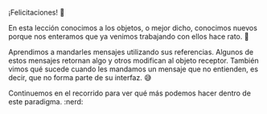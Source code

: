 ¡Felicitaciones! :tada:

En esta lección conocimos a los objetos, o mejor dicho, conocimos nuevos porque nos enteramos que  ya venimos trabajando con ellos hace rato. :exploding_head:

Aprendimos a mandarles mensajes utilizando sus referencias. Algunos de estos mensajes retornan algo y otros modifican al objeto receptor. También vimos qué sucede cuando les mandamos un mensaje que no entienden, es decir, que no forma parte de su interfaz. :sweat_smile:

Continuemos en el recorrido para ver qué más podemos hacer dentro de este paradigma. :nerd:

